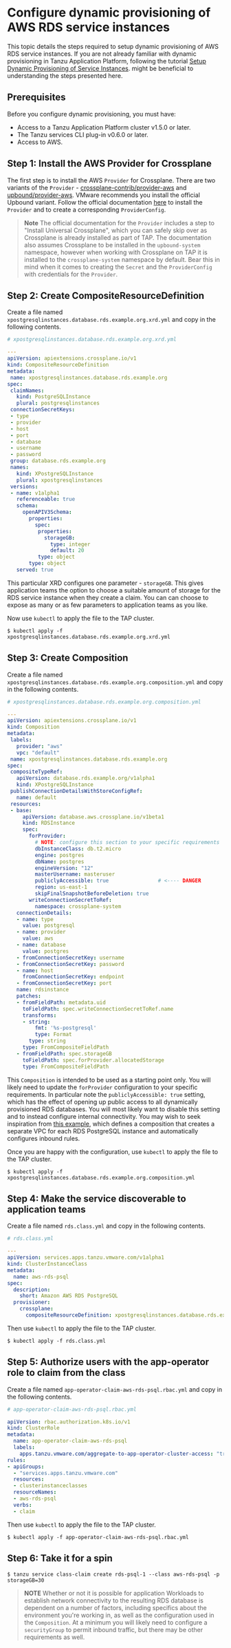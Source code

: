 # Configure dynamic provisioning of AWS RDS service instances

This topic details the steps required to setup dynamic provisioning of AWS RDS service instances.
If you are not already familiar with dynamic provisioning in Tanzu Application Platform,
following the tutorial
[Setup Dynamic Provisioning of Service Instances](../tutorials/setup-dynamic-provisioning.hbs.md).
might be beneficial to understanding the steps presented here.

## <a id="prereqs"></a> Prerequisites

Before you configure dynamic provisioning, you must have:

- Access to a Tanzu Application Platform cluster v1.5.0 or later.
- The Tanzu services CLI plug-in v0.6.0 or later.
- Access to AWS.

## <a id="stk-dynamic-provisioning-rds-step-1"></a> Step 1: Install the AWS Provider for Crossplane

The first step is to install the AWS `Provider` for Crossplane. There are two variants of the `Provider` - [crossplane-contrib/provider-aws](https://marketplace.upbound.io/providers/crossplane-contrib/provider-aws/) and [upbound/provider-aws](https://marketplace.upbound.io/providers/upbound/provider-aws/). VMware recommends you install the official Upbound variant. Follow the official documentation [here](https://marketplace.upbound.io/providers/upbound/provider-aws/latest/docs/quickstart) to install the `Provider` and to create a corresponding `ProviderConfig`.

> **Note** The official documentation for the `Provider` includes a step to "Install Universal Crossplane",
> which you can safely skip over as Crossplane is already installed as part of TAP.
> The documentation also assumes Crossplane to be installed in the `upbound-system` namespace,
> however when working with Crossplane on TAP it is installed to the `crossplane-system` namespace by default.
> Bear this in mind when it comes to creating the `Secret` and the `ProviderConfig` with credentials for the `Provider`.

## <a id="stk-dynamic-provisioning-rds-step-2"></a> Step 2: Create CompositeResourceDefinition

Create a file named `xpostgresqlinstances.database.rds.example.org.xrd.yml` and copy in the following contents.

```yaml
# xpostgresqlinstances.database.rds.example.org.xrd.yml

---
apiVersion: apiextensions.crossplane.io/v1
kind: CompositeResourceDefinition
metadata:
 name: xpostgresqlinstances.database.rds.example.org
spec:
 claimNames:
   kind: PostgreSQLInstance
   plural: postgresqlinstances
 connectionSecretKeys:
 - type
 - provider
 - host
 - port
 - database
 - username
 - password
 group: database.rds.example.org
 names:
   kind: XPostgreSQLInstance
   plural: xpostgresqlinstances
 versions:
 - name: v1alpha1
   referenceable: true
   schema:
     openAPIV3Schema:
       properties:
         spec:
          properties:
            storageGB:
              type: integer
              default: 20
          type: object
       type: object
   served: true
```

This particular XRD configures one parameter - `storageGB`. This gives application teams the option to choose a suitable amount of storage for the RDS service instance when they create a claim. You can can choose to expose as many or as few parameters to application teams as you like.

Now use `kubectl` to apply the file to the TAP cluster.

```console
$ kubectl apply -f xpostgresqlinstances.database.rds.example.org.xrd.yml
```

## <a id="stk-dynamic-provisioning-rds-step-3"></a> Step 3: Create Composition

Create a file named `xpostgresqlinstances.database.rds.example.org.composition.yml` and copy in the following contents.

```yaml
# xpostgresqlinstances.database.rds.example.org.composition.yml

---
apiVersion: apiextensions.crossplane.io/v1
kind: Composition
metadata:
 labels:
   provider: "aws"
   vpc: "default"
 name: xpostgresqlinstances.database.rds.example.org
spec:
 compositeTypeRef:
   apiVersion: database.rds.example.org/v1alpha1
   kind: XPostgreSQLInstance
 publishConnectionDetailsWithStoreConfigRef:
   name: default
 resources:
 - base:
     apiVersion: database.aws.crossplane.io/v1beta1
     kind: RDSInstance
     spec:
       forProvider:
         # NOTE: configure this section to your specific requirements
         dbInstanceClass: db.t2.micro
         engine: postgres
         dbName: postgres
         engineVersion: "12"
         masterUsername: masteruser
         publiclyAccessible: true                # <---- DANGER
         region: us-east-1
         skipFinalSnapshotBeforeDeletion: true
       writeConnectionSecretToRef:
         namespace: crossplane-system
   connectionDetails:
   - name: type
     value: postgresql
   - name: provider
     value: aws
   - name: database
     value: postgres
   - fromConnectionSecretKey: username
   - fromConnectionSecretKey: password
   - name: host
     fromConnectionSecretKey: endpoint
   - fromConnectionSecretKey: port
   name: rdsinstance
   patches:
   - fromFieldPath: metadata.uid
     toFieldPath: spec.writeConnectionSecretToRef.name
     transforms:
     - string:
         fmt: '%s-postgresql'
         type: Format
       type: string
     type: FromCompositeFieldPath
   - fromFieldPath: spec.storageGB
     toFieldPath: spec.forProvider.allocatedStorage
     type: FromCompositeFieldPath
```

This `Composition` is intended to be used as a starting point only. You will likely need to update the `forProvider` configuration to your specific requirements. In particular note the `publiclyAccessible: true` setting, which has the effect of opening up public access to all dynamically provisioned RDS databases. You will most likely want to disable this setting and to instead configure internal connectivity. You may wish to seek inspiration from [this example](https://marketplace.upbound.io/configurations/xp/getting-started-with-aws-with-vpc/latest/compositions/vpcpostgresqlinstances.aws.database.example.org/database.example.org/XPostgreSQLInstance), which defines a composition that creates a separate VPC for each RDS PostgreSQL instance and automatically configures inbound rules.

Once you are happy with the configuration, use `kubectl` to apply the file to the TAP cluster.

```console
$ kubectl apply -f xpostgresqlinstances.database.rds.example.org.composition.yml
```

## <a id="stk-dynamic-provisioning-rds-step-4"></a> Step 4: Make the service discoverable to application teams

Create a file named `rds.class.yml` and copy in the following contents.

```yaml
# rds.class.yml

---
apiVersion: services.apps.tanzu.vmware.com/v1alpha1
kind: ClusterInstanceClass
metadata:
  name: aws-rds-psql
spec:
  description:
    short: Amazon AWS RDS PostgreSQL
  provisioner:
    crossplane:
      compositeResourceDefinition: xpostgresqlinstances.database.rds.example.org
```

Then use `kubectl` to apply the file to the TAP cluster.

```console
$ kubectl apply -f rds.class.yml
```

## <a id="stk-dynamic-provisioning-rds-step-5"></a> Step 5: Authorize users with the app-operator role to claim from the class

Create a file named `app-operator-claim-aws-rds-psql.rbac.yml` and copy in the following contents.

```yaml
# app-operator-claim-aws-rds-psql.rbac.yml

apiVersion: rbac.authorization.k8s.io/v1
kind: ClusterRole
metadata:
  name: app-operator-claim-aws-rds-psql
  labels:
    apps.tanzu.vmware.com/aggregate-to-app-operator-cluster-access: "true"
rules:
- apiGroups:
  - "services.apps.tanzu.vmware.com"
  resources:
  - clusterinstanceclasses
  resourceNames:
  - aws-rds-psql
  verbs:
  - claim
```

Then use `kubectl` to apply the file to the TAP cluster.

```console
$ kubectl apply -f app-operator-claim-aws-rds-psql.rbac.yml
```

## <a id="stk-dynamic-provisioning-rds-step-6"></a> Step 6: Take it for a spin

```console
$ tanzu service class-claim create rds-psql-1 --class aws-rds-psql -p storageGB=30
```

> **NOTE** Whether or not it is possible for application Workloads to establish network connectivity to the
> resulting RDS database is dependent on a number of factors, including specifics about the environment you're
> working in, as well as the configuration used in the `Composition`. At a minimum you will likely need to
> configure a `securityGroup` to permit inbound traffic, but there may be other requirements as well.
